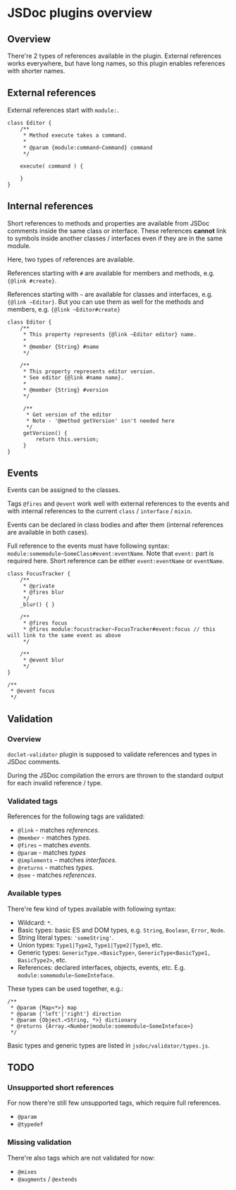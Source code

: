 # JSDoc plugins overview

## Overview

There're 2 types of references available in the plugin. External references works everywhere, but have long names, so this plugin enables references with shorter names.


## External references

External references start with `module:`.

```
class Editor {
	/**
	 * Method execute takes a command.
	 *
	 * @param {module:command~Command} command
	 */

	execute( command ) {

	}
}
```

## Internal references

Short references to methods and properties are available from JSDoc comments inside the same class or interface. These references **cannot** link to symbols inside another classes / interfaces even if they are in the same module.

Here, two types of references are available.

References starting with `#` are available for members and methods, e.g. `{@link #create}`.

References starting with `~` are available for classes and interfaces, e.g. `{@link ~Editor}`.
But you can use them as well for the methods and members, e.g. `{@link ~Editor#create}`

```
class Editor {
	/**
	 * This property represents {@link ~Editor editor} name.
	 *
	 * @member {String} #name
	 */

	/**
	 * This property represents editor version.
	 * See editor {@link #name name}.
	 *
	 * @member {String} #version
	 */

	 /**
	  * Get version of the editor
	  * Note - '@method getVersion' isn't needed here
	  */
	 getVersion() {
		 return this.version;
	 }
}
```


## Events

Events can be assigned to the classes.

Tags `@fires` and `@event` work well with external references to the events and with internal references to the current `class` / `interface` / `mixin`.

Events can be declared in class bodies and after them (internal references are available in both cases).

Full reference to the events must have following syntax: `module:somemodule~SomeClass#event:eventName`. Note that `event:` part is required here.
Short reference can be either `event:eventName` or `eventName`.



```
class FocusTracker {
	/**
	 * @private
	 * @fires blur
	 */
	_blur() { }

	/**
	 * @fires focus
	 * @fires module:focustracker~FocusTracker#event:focus // this will link to the same event as above
	 */

	/**
	 * @event blur
	 */
}

/**
 * @event focus
 */
```

## Validation

### Overview

`doclet-validator` plugin is supposed to validate references and types in JSDoc comments.

During the JSDoc compilation the errors are thrown to the standard output for each invalid reference / type.

### Validated tags

References for the following tags are validated:

* `@link` - matches *references*.
* `@member` - matches *types*.
* `@fires` – matches *events*.
* `@param` - matches *types*
* `@implements` – matches *interfaces*.
* `@returns` - matches *types*.
* `@see` - matches *references*.

### Available types

There're few kind of types available with following syntax:

* Wildcard: `*`.
* Basic types: basic ES and DOM types, e.g. `String`, `Boolean`, `Error`, `Node`.
* String literal types: `'someString'`.
* Union types: `Type1|Type2`, `Type1|Type2|Type3`, etc.
* Generic types: `GenericType.<BasicType>`, `GenericType<BasicType1, BasicType2>`, etc.
* References: declared interfaces, objects, events, etc. E.g. `module:somemodule~SomeInteface`.

These types can be used together, e.g.:
```
/**
 * @param {Map<*>} map
 * @param {'left'|'right'} direction
 * @param {Object.<String, *>} dictionary
 * @returns {Array.<Number|module:somemodule~SomeInteface>}
 */
```

Basic types and generic types are listed in `jsdoc/validator/types.js`.

## TODO

### Unsupported short references

For now there're still few unsupported tags, which require full references.
* `@param`
* `@typedef`

### Missing validation

There're also tags which are not validated for now:
* `@mixes`
* `@augments` / `@extends`
